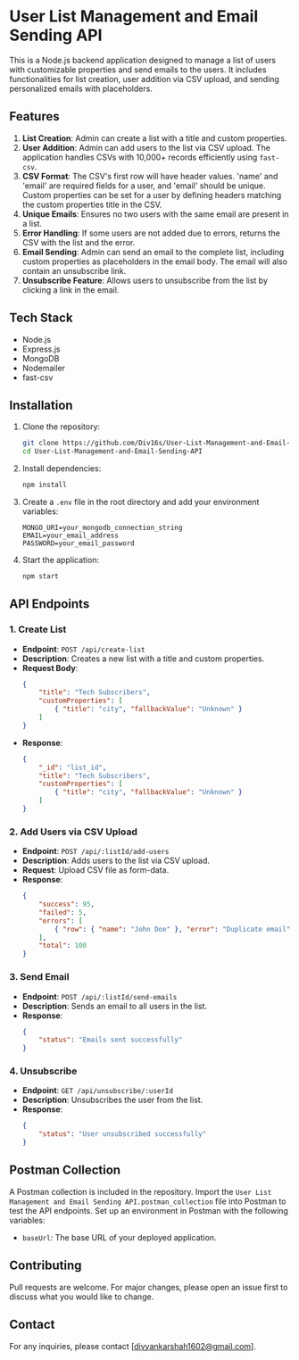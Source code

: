 # User List Management and Email Sending API

This is a Node.js backend application designed to manage a list of users with customizable properties and send emails to the users. It includes functionalities for list creation, user addition via CSV upload, and sending personalized emails with placeholders.

## Features

1. **List Creation**: Admin can create a list with a title and custom properties.
2. **User Addition**: Admin can add users to the list via CSV upload. The application handles CSVs with 10,000+ records efficiently using `fast-csv`.
3. **CSV Format**: The CSV's first row will have header values. 'name' and 'email' are required fields for a user, and 'email' should be unique. Custom properties can be set for a user by defining headers matching the custom properties title in the CSV.
4. **Unique Emails**: Ensures no two users with the same email are present in a list.
5. **Error Handling**: If some users are not added due to errors, returns the CSV with the list and the error.
6. **Email Sending**: Admin can send an email to the complete list, including custom properties as placeholders in the email body. The email will also contain an unsubscribe link.
7. **Unsubscribe Feature**: Allows users to unsubscribe from the list by clicking a link in the email.

## Tech Stack

- Node.js
- Express.js
- MongoDB
- Nodemailer
- fast-csv

## Installation

1. Clone the repository:
    ```bash
    git clone https://github.com/Div16s/User-List-Management-and-Email-Sending-API.git
    cd User-List-Management-and-Email-Sending-API
    ```

2. Install dependencies:
    ```bash
    npm install
    ```

3. Create a `.env` file in the root directory and add your environment variables:
    ```env
    MONGO_URI=your_mongodb_connection_string
    EMAIL=your_email_address
    PASSWORD=your_email_password
    ```

4. Start the application:
    ```bash
    npm start
    ```

## API Endpoints

### 1. Create List
- **Endpoint**: `POST /api/create-list`
- **Description**: Creates a new list with a title and custom properties.
- **Request Body**:
    ```json
    {
        "title": "Tech Subscribers",
        "customProperties": [
            { "title": "city", "fallbackValue": "Unknown" }
        ]
    }
    ```
- **Response**:
    ```json
    {
        "_id": "list_id",
        "title": "Tech Subscribers",
        "customProperties": [
            { "title": "city", "fallbackValue": "Unknown" }
        ]
    }
    ```

### 2. Add Users via CSV Upload
- **Endpoint**: `POST /api/:listId/add-users`
- **Description**: Adds users to the list via CSV upload.
- **Request**: Upload CSV file as form-data.
- **Response**:
    ```json
    {
        "success": 95,
        "failed": 5,
        "errors": [
            { "row": { "name": "John Doe" }, "error": "Duplicate email" }
        ],
        "total": 100
    }
    ```

### 3. Send Email
- **Endpoint**: `POST /api/:listId/send-emails`
- **Description**: Sends an email to all users in the list.
- **Response**:
    ```json
    {
        "status": "Emails sent successfully"
    }
    ```

### 4. Unsubscribe
- **Endpoint**: `GET /api/unsubscribe/:userId`
- **Description**: Unsubscribes the user from the list.
- **Response**:
    ```json
    {
        "status": "User unsubscribed successfully"
    }
    ```

## Postman Collection

A Postman collection is included in the repository. Import the `User List Management and Email Sending API.postman_collection` file into Postman to test the API endpoints. Set up an environment in Postman with the following variables:

- `baseUrl`: The base URL of your deployed application.


## Contributing

Pull requests are welcome. For major changes, please open an issue first to discuss what you would like to change.

## Contact

For any inquiries, please contact [divyankarshah1602@gmail.com].
